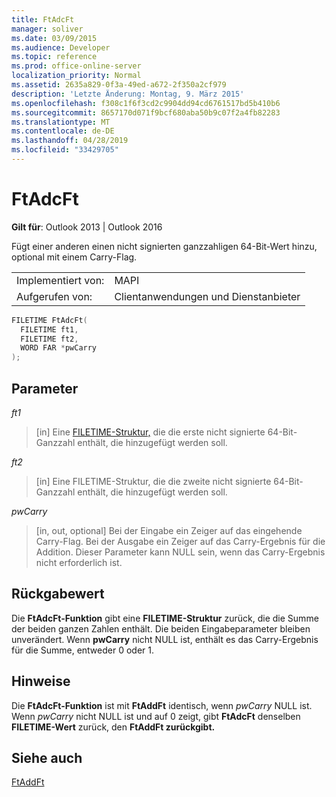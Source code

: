 ```yaml
---
title: FtAdcFt
manager: soliver
ms.date: 03/09/2015
ms.audience: Developer
ms.topic: reference
ms.prod: office-online-server
localization_priority: Normal
ms.assetid: 2635a829-0f3a-49ed-a672-2f350a2cf979
description: 'Letzte Änderung: Montag, 9. März 2015'
ms.openlocfilehash: f308c1f6f3cd2c9904dd94cd6761517bd5b410b6
ms.sourcegitcommit: 8657170d071f9bcf680aba50b9c07f2a4fb82283
ms.translationtype: MT
ms.contentlocale: de-DE
ms.lasthandoff: 04/28/2019
ms.locfileid: "33429705"
---
```

# <a name="ftadcft"></a>FtAdcFt

  
  
**Gilt für**: Outlook 2013 | Outlook 2016 
  
Fügt einer anderen einen nicht signierten ganzzahligen 64-Bit-Wert hinzu, optional mit einem Carry-Flag.
  
|||
|:-----|:-----|
|Implementiert von:  <br/> |MAPI  <br/> |
|Aufgerufen von:  <br/> |Clientanwendungen und Dienstanbieter  <br/> |
   
```cpp
FILETIME FtAdcFt( 
  FILETIME ft1, 
  FILETIME ft2, 
  WORD FAR *pwCarry
);
```

## <a name="parameters"></a>Parameter

 _ft1_
  
> [in] Eine [FILETIME-Struktur,](filetime.md) die die erste nicht signierte 64-Bit-Ganzzahl enthält, die hinzugefügt werden soll. 
    
 _ft2_
  
> [in] Eine FILETIME-Struktur, die die zweite nicht signierte 64-Bit-Ganzzahl enthält, die hinzugefügt werden soll.
    
 _pwCarry_
  
> [in, out, optional] Bei der Eingabe ein Zeiger auf das eingehende Carry-Flag. Bei der Ausgabe ein Zeiger auf das Carry-Ergebnis für die Addition. Dieser Parameter kann NULL sein, wenn das Carry-Ergebnis nicht erforderlich ist.
    
## <a name="return-value"></a>Rückgabewert

Die **FtAdcFt-Funktion** gibt eine **FILETIME-Struktur** zurück, die die Summe der beiden ganzen Zahlen enthält. Die beiden Eingabeparameter bleiben unverändert. Wenn **pwCarry** nicht NULL ist, enthält es das Carry-Ergebnis für die Summe, entweder 0 oder 1. 
  
## <a name="remarks"></a>Hinweise

Die **FtAdcFt-Funktion** ist mit **FtAddFt** identisch, wenn  _pwCarry_ NULL ist. Wenn _pwCarry_ nicht NULL ist und auf 0 zeigt, gibt **FtAdcFt** denselben **FILETIME-Wert** zurück, den **FtAddFt zurückgibt.** 
  
## <a name="see-also"></a>Siehe auch



[FtAddFt](ftaddft.md)


